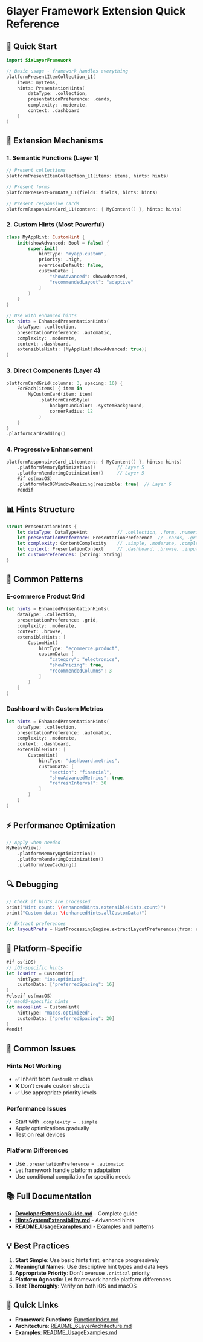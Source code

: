 # 6layer Framework Extension Quick Reference

## 🚀 Quick Start

```swift
import SixLayerFramework

// Basic usage - framework handles everything
platformPresentItemCollection_L1(
    items: myItems,
    hints: PresentationHints(
        dataType: .collection,
        presentationPreference: .cards,
        complexity: .moderate,
        context: .dashboard
    )
)
```

## 🔧 Extension Mechanisms

### 1. **Semantic Functions (Layer 1)**
```swift
// Present collections
platformPresentItemCollection_L1(items: items, hints: hints)

// Present forms
platformPresentFormData_L1(fields: fields, hints: hints)

// Present responsive cards
platformResponsiveCard_L1(content: { MyContent() }, hints: hints)
```

### 2. **Custom Hints (Most Powerful)**
```swift
class MyAppHint: CustomHint {
    init(showAdvanced: Bool = false) {
        super.init(
            hintType: "myapp.custom",
            priority: .high,
            overridesDefault: false,
            customData: [
                "showAdvanced": showAdvanced,
                "recommendedLayout": "adaptive"
            ]
        )
    }
}

// Use with enhanced hints
let hints = EnhancedPresentationHints(
    dataType: .collection,
    presentationPreference: .automatic,
    complexity: .moderate,
    context: .dashboard,
    extensibleHints: [MyAppHint(showAdvanced: true)]
)
```

### 3. **Direct Components (Layer 4)**
```swift
platformCardGrid(columns: 3, spacing: 16) {
    ForEach(items) { item in
        MyCustomCard(item: item)
            .platformCardStyle(
                backgroundColor: .systemBackground,
                cornerRadius: 12
            )
    }
}
.platformCardPadding()
```

### 4. **Progressive Enhancement**
```swift
platformResponsiveCard_L1(content: { MyContent() }, hints: hints)
    .platformMemoryOptimization()        // Layer 5
    .platformRenderingOptimization()     // Layer 5
    #if os(macOS)
    .platformMacOSWindowResizing(resizable: true)  // Layer 6
    #endif
```

## 📊 Hints Structure

```swift
struct PresentationHints {
    let dataType: DataTypeHint           // .collection, .form, .numeric
    let presentationPreference: PresentationPreference  // .cards, .grid, .list
    let complexity: ContentComplexity    // .simple, .moderate, .complex
    let context: PresentationContext     // .dashboard, .browse, .input
    let customPreferences: [String: String]
}
```

## 🎯 Common Patterns

### **E-commerce Product Grid**
```swift
let hints = EnhancedPresentationHints(
    dataType: .collection,
    presentationPreference: .grid,
    complexity: .moderate,
    context: .browse,
    extensibleHints: [
        CustomHint(
            hintType: "ecommerce.product",
            customData: [
                "category": "electronics",
                "showPricing": true,
                "recommendedColumns": 3
            ]
        )
    ]
)
```

### **Dashboard with Custom Metrics**
```swift
let hints = EnhancedPresentationHints(
    dataType: .collection,
    presentationPreference: .automatic,
    complexity: .moderate,
    context: .dashboard,
    extensibleHints: [
        CustomHint(
            hintType: "dashboard.metrics",
            customData: [
                "section": "financial",
                "showAdvancedMetrics": true,
                "refreshInterval": 30
            ]
        )
    ]
)
```

## ⚡ Performance Optimization

```swift
// Apply when needed
MyHeavyView()
    .platformMemoryOptimization()
    .platformRenderingOptimization()
    .platformViewCaching()
```

## 🔍 Debugging

```swift
// Check if hints are processed
print("Hint count: \(enhancedHints.extensibleHints.count)")
print("Custom data: \(enhancedHints.allCustomData)")

// Extract preferences
let layoutPrefs = HintProcessingEngine.extractLayoutPreferences(from: enhancedHints)
```

## 📱 Platform-Specific

```swift
#if os(iOS)
// iOS-specific hints
let iosHint = CustomHint(
    hintType: "ios.optimized",
    customData: ["preferredSpacing": 16]
)
#elseif os(macOS)
// macOS-specific hints
let macosHint = CustomHint(
    hintType: "macos.optimized",
    customData: ["preferredSpacing": 20]
)
#endif
```

## 🚨 Common Issues

### **Hints Not Working**
- ✅ Inherit from `CustomHint` class
- ❌ Don't create custom structs
- ✅ Use appropriate priority levels

### **Performance Issues**
- Start with `.complexity = .simple`
- Apply optimizations gradually
- Test on real devices

### **Platform Differences**
- Use `.presentationPreference = .automatic`
- Let framework handle platform adaptation
- Use conditional compilation for specific needs

## 📚 Full Documentation

- **[DeveloperExtensionGuide.md](DeveloperExtensionGuide.md)** - Complete guide
- **[HintsSystemExtensibility.md](HintsSystemExtensibility.md)** - Advanced hints
- **[README_UsageExamples.md](README_UsageExamples.md)** - Examples and patterns

## 💡 Best Practices

1. **Start Simple**: Use basic hints first, enhance progressively
2. **Meaningful Names**: Use descriptive hint types and data keys
3. **Appropriate Priority**: Don't overuse `.critical` priority
4. **Platform Agnostic**: Let framework handle platform differences
5. **Test Thoroughly**: Verify on both iOS and macOS

## 🔗 Quick Links

- **Framework Functions**: [FunctionIndex.md](FunctionIndex.md)
- **Architecture**: [README_6LayerArchitecture.md](README_6LayerArchitecture.md)
- **Examples**: [README_UsageExamples.md](README_UsageExamples.md)
